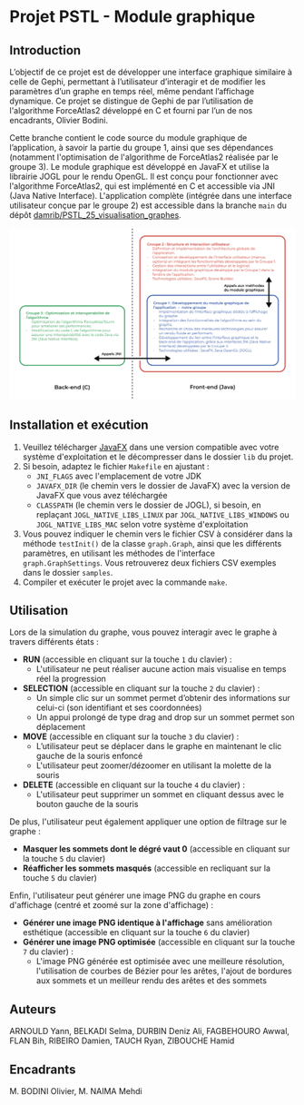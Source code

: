 # Projet PSTL - Module graphique

## Introduction

L’objectif de ce projet est de développer une interface graphique similaire à celle de Gephi, permettant à l’utilisateur d’interagir et de modifier les paramètres d’un graphe en temps réel, même pendant l’affichage dynamique. Ce projet se distingue de Gephi de par l’utilisation de l'algorithme ForceAtlas2 développé en C et fourni par l’un de nos encadrants, Olivier Bodini.

Cette branche contient le code source du module graphique de l’application, à savoir la partie du groupe 1, ainsi que ses dépendances (notamment l'optimisation de l'algorithme de ForceAtlas2 réalisée par le groupe 3). Le module graphique est développé en JavaFX et utilise la librairie JOGL pour le rendu OpenGL. Il est conçu pour fonctionner avec l'algorithme ForceAtlas2, qui est implémenté en C et accessible via JNI (Java Native Interface). L'application complète (intégrée dans une interface utilisateur conçue par le groupe 2) est accessible dans la branche `main` du dépôt [damrib/PSTL_25_visualisation_graphes](https://github.com/damrib/PSTL_25_visualisation_graphes).

![schema_projet.png](schema_projet.png)

## Installation et exécution

1. Veuillez télécharger [JavaFX](https://gluonhq.com/products/javafx/) dans une version compatible avec votre système d'exploitation et le décompresser dans le dossier `lib` du projet.
2. Si besoin, adaptez le fichier `Makefile` en ajustant :
   - `JNI_FLAGS` avec l'emplacement de votre JDK
   - `JAVAFX_DIR` (le chemin vers le dossier de JavaFX) avec la version de JavaFX que vous avez téléchargée
   - `CLASSPATH` (le chemin vers le dossier de JOGL), si besoin, en replaçant `JOGL_NATIVE_LIBS_LINUX` par `JOGL_NATIVE_LIBS_WINDOWS` ou `JOGL_NATIVE_LIBS_MAC` selon votre système d'exploitation
3. Vous pouvez indiquer le chemin vers le fichier CSV à considérer dans la méthode `testInit()` de la classe `graph.Graph`, ainsi que les différents paramètres, en utilisant les méthodes de l'interface `graph.GraphSettings`. Vous retrouverez deux fichiers CSV exemples dans le dossier `samples`.
4. Compiler et exécuter le projet avec la commande `make`.

## Utilisation

Lors de la simulation du graphe, vous pouvez interagir avec le graphe à travers différents états :
- **RUN** (accessible en cliquant sur la touche `1` du clavier) :
  - L'utilisateur ne peut réaliser aucune action mais visualise en temps réel la progression
- **SELECTION** (accessible en cliquant sur la touche `2` du clavier) :
  - Un simple clic sur un sommet permet d’obtenir des informations sur celui-ci (son identifiant et ses coordonnées)
  - Un appui prolongé de type drag and drop sur un sommet permet son déplacement
- **MOVE** (accessible en cliquant sur la touche `3` du clavier) :
  - L’utilisateur peut se déplacer dans le graphe en maintenant le clic gauche de la souris enfoncé
  - L'utilisateur peut zoomer/dézoomer en utilisant la molette de la souris
- **DELETE** (accessible en cliquant sur la touche `4` du clavier) :
  - L'utilisateur peut supprimer un sommet en cliquant dessus avec le bouton gauche de la souris

De plus, l'utilisateur peut également appliquer une option de filtrage sur le graphe :
- **Masquer les sommets dont le dégré vaut 0** (accessible en cliquant sur la touche `5` du clavier)
- **Réafficher les sommets masqués** (accessible en recliquant sur la touche `5` du clavier)

Enfin, l'utilisateur peut générer une image PNG du graphe en cours d'affichage (centré et zoomé sur la zone d'affichage) :
- **Générer une image PNG identique à l'affichage** sans amélioration esthétique (accessible en cliquant sur la touche `6` du clavier)
- **Générer une image PNG optimisée** (accessible en cliquant sur la touche `7` du clavier) :
  - L'image PNG générée est optimisée avec une meilleure résolution, l'utilisation de courbes de Bézier pour les arêtes, l'ajout de bordures aux sommets et un meilleur rendu des arêtes et des sommets

## Auteurs

ARNOULD Yann, BELKADI Selma, DURBIN Deniz Ali, FAGBEHOURO Awwal, FLAN Bih, RIBEIRO Damien, TAUCH Ryan, ZIBOUCHE Hamid

## Encadrants

M. BODINI Olivier, M. NAIMA Mehdi